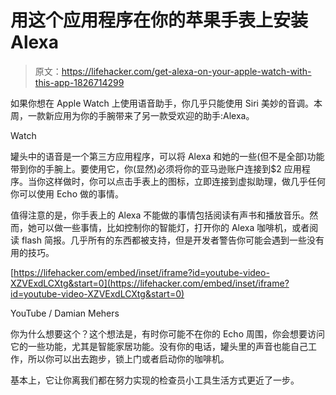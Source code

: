 # 用这个应用程序在你的苹果手表上安装 Alexa

> 原文：<https://lifehacker.com/get-alexa-on-your-apple-watch-with-this-app-1826714299>

如果你想在 Apple Watch 上使用语音助手，你几乎只能使用 Siri 美妙的音调。本周，一款新应用为你的手腕带来了另一款受欢迎的助手:Alexa。

Watch

罐头中的语音是一个第三方应用程序，可以将 Alexa 和她的一些(但不是全部)功能带到你的手腕上。要使用它，你(显然)必须将你的亚马逊账户连接到$2 应用程序。当你这样做时，你可以点击手表上的图标，立即连接到虚拟助理，做几乎任何你可以使用 Echo 做的事情。

值得注意的是，你手表上的 Alexa 不能做的事情包括阅读有声书和播放音乐。然而，她可以做一些事情，比如控制你的智能灯，打开你的 Alexa 咖啡机，或者阅读 flash 简报。几乎所有的东西都被支持，但是开发者警告你可能会遇到一些没有用的技巧。

 [https://lifehacker.com/embed/inset/iframe?id=youtube-video-XZVExdLCXtg&start=0](https://lifehacker.com/embed/inset/iframe?id=youtube-video-XZVExdLCXtg&start=0)

<figcaption class="sc-1ptbguh-0 hxeMec caption">YouTube / Damian Mehers</figcaption> 

你为什么想要这个？这个想法是，有时你可能不在你的 Echo 周围，你会想要访问它的一些功能，尤其是智能家居功能。没有你的电话，罐头里的声音也能自己工作，所以你可以出去跑步，锁上门或者启动你的咖啡机。

基本上，它让你离我们都在努力实现的检查员小工具生活方式更近了一步。